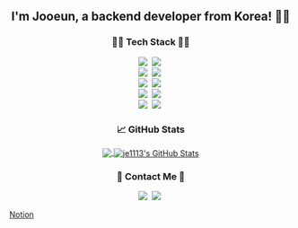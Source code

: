 
<h2 align="center">I'm Jooeun, a backend developer from Korea! 🙋‍♀️</h2> 

<h3 align="center">👩‍💻 Tech Stack 👩‍💻</h3>
<p align="center">
 <img src="https://img.shields.io/badge/Java-007396?style=flat-square&logo=java&logoColor=white"/></a>&nbsp
  <img src="https://img.shields.io/badge/Spring-6DB33F?style=flat-square&logo=spring&logoColor=white"/></a>&nbsp 
  <br>
  <img src="https://img.shields.io/badge/MySQL-4479A1?style=flat-square&logo=mysql&logoColor=white"/></a>&nbsp
  <img src="https://img.shields.io/badge/JPA-276DC3?style=flat-square&logo=Hibernate&logoColor=white"/></a>&nbsp 
  <br>
  <img src="https://img.shields.io/badge/JavaScript-F7DF1E?style=flat-square&logo=javascript&logoColor=black"/></a>&nbsp
  <img src="https://img.shields.io/badge/jQuery-0769AD?style=flat-square&logo=jquery&logoColor=white"/></a>&nbsp 
  <br>
  <img src="https://img.shields.io/badge/Git-F05032?style=flat-square&logo=git&logoColor=white"/></a>&nbsp 
  <img src="https://img.shields.io/badge/GitHub-181717?style=flat-square&logo=github&logoColor=white"/></a>&nbsp 
  <br>
  <img src="https://img.shields.io/badge/IntelliJ IDEA-000000?style=flat-square&logo=intellij-idea&logoColor=white"/></a>&nbsp
  <img src="https://img.shields.io/badge/Visual Studio Code-007ACC?style=flat-square&logo=visual-studio-code&logoColor=white"/></a>&nbsp 
</p>

<h3 align="center"> &#x1f4c8; GitHub Stats</h3>
<p align="center">
<a href="https://github.com/je1113/je1113">
  <img align="center" src="https://github-readme-stats.vercel.app/api/top-langs/?username=je1113&hide=html&title_color=ffffff&text_color=c9cacc&icon_color=2bbc8a&bg_color=1d1f21" />
</a>
<a href="https://github.com/je1113/je1113">
  <img align="center" src="https://github-readme-stats.vercel.app/api?username=je1113&show_icons=true&line_height=27&count_private=true&title_color=ffffff&text_color=c9cacc&icon_color=2bbc8a&bg_color=1d1f21" alt="je1113's GitHub Stats" />
</a>
 </p>

<h3 align="center">💌 Contact Me 💌</h3>
<p align="center">
 <a href="jje320594@gmail.com" target="_blank"><img src="https://img.shields.io/badge/Gmail-EA4335?style=flat-square&logo=gmail&logoColor=white"/></a>&nbsp
  <a href="https://velog.io/@jji3205" target="_blank"><img src="https://img.shields.io/badge/Tech Blog-11B48A?style=flat-square&logo=greensock&logoColor=white"/></a>&nbsp
  
[Notion](https://www.notion.so/happy-day-dc05ece0e3e2403d93563decf36fc1fc)
</p>
